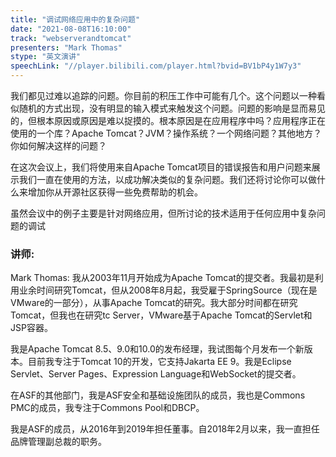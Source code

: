 ```yaml
---
title: "调试网络应用中的复杂问题"
date: "2021-08-08T16:10:00" 
track: "webserverandtomcat"
presenters: "Mark Thomas"
stype: "英文演讲"
speechLink: "//player.bilibili.com/player.html?bvid=BV1bP4y1W7y3"
---
```

我们都见过难以追踪的问题。你目前的积压工作中可能有几个。这个问题以一种看似随机的方式出现，没有明显的输入模式来触发这个问题。问题的影响是显而易见的，但根本原因或原因是难以捉摸的。根本原因是在应用程序中吗？应用程序正在使用的一个库？Apache Tomcat？JVM？操作系统？一个网络问题？其他地方？你如何解决这样的问题？
 

 在这次会议上，我们将使用来自Apache Tomcat项目的错误报告和用户问题来展示我们一直在使用的方法，以成功解决类似的复杂问题。我们还将讨论你可以做什么来增加你从开源社区获得一些免费帮助的机会。
 

 虽然会议中的例子主要是针对网络应用，但所讨论的技术适用于任何应用中复杂问题的调试
 ### 讲师: 
 Mark Thomas: 我从2003年11月开始成为Apache Tomcat的提交者。我最初是利用业余时间研究Tomcat，但从2008年8月起，我受雇于SpringSource（现在是VMware的一部分），从事Apache Tomcat的研究。我大部分时间都在研究Tomcat，但我也在研究tc Server，VMware基于Apache Tomcat的Servlet和JSP容器。

我是Apache Tomcat 8.5、9.0和10.0的发布经理，我试图每个月发布一个新版本。目前我专注于Tomcat 10的开发，它支持Jakarta EE 9。我是Eclipse Servlet、Server Pages、Expression Language和WebSocket的提交者。

在ASF的其他部门，我是ASF安全和基础设施团队的成员，我也是Commons PMC的成员，我专注于Commons Pool和DBCP。

我是ASF的成员，从2016年到2019年担任董事。自2018年2月以来，我一直担任品牌管理副总裁的职务。
